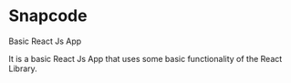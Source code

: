 # Snapcode
Basic React Js App

It is a basic React Js App that uses some basic functionality of the React Library.
